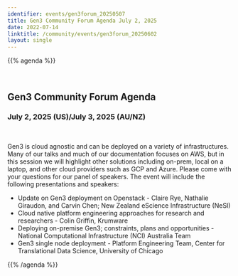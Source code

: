 ```yaml
---
identifier: events/gen3forum_20250507
title: Gen3 Community Forum Agenda July 2, 2025
date: 2022-07-14
linktitle: /community/events/gen3forum_20250602
layout: single
---
```




{{% agenda %}}

<br>

## Gen3 Community Forum Agenda

### July 2, 2025 (US)/July 3, 2025 (AU/NZ)
</br>
<p>
Gen3 is cloud agnostic and can be deployed on a variety of infrastructures.  Many of our talks and much of our documentation focuses on AWS, but in this session we will highlight other solutions including on-prem, local on a laptop, and other cloud providers such as GCP and Azure.  Please come with your questions for our panel of speakers. The event will include the following presentations and speakers:
</p>

* Update on Gen3 deployment on Openstack - Claire Rye, Nathalie Giraudon, and Carvin Chen; New Zealand eScience Infrastructure (NeSI)
* Cloud native platform engineering approaches for research and researchers - Colin Griffin, Krumware
* Deploying on-premise Gen3; constraints, plans and opportunities - National Computational Infrastructure (NCI) Australia Team
* Gen3 single node deployment - Platform Engineering Team, Center for Translational Data Science, University of Chicago


{{% /agenda %}}


<br>
